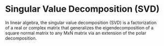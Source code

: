 # Singular Value Decomposition (SVD)
In linear algebra, the singular value decomposition (SVD) is a factorization of a real or complex matrix that generalizes the eigendecomposition of a square normal matrix to any MxN matrix via an extension of the polar decomposition.
